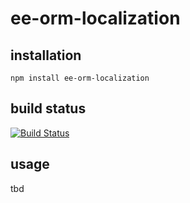# ee-orm-localization


## installation

	npm install ee-orm-localization


## build status

[![Build Status](https://travis-ci.org/eventEmitter/ee-orm-localization.png?branch=master)](https://travis-ci.org/eventEmitter/ee-orm-localization)


## usage

tbd